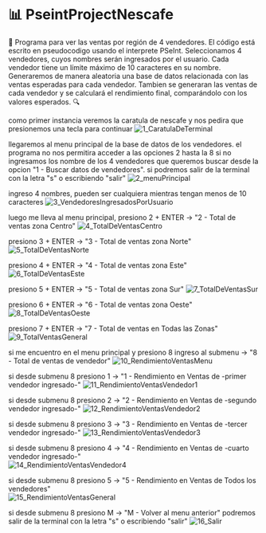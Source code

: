 # 📊 PseintProjectNescafe
💼 Programa para ver las ventas por región de 4 vendedores. El código está escrito en pseudocodigo usando el interprete PSeInt. Seleccionamos 4 vendedores, cuyos nombres serán ingresados por el usuario. Cada vendedor tiene un límite máximo de 10 caracteres en su nombre. Generaremos de manera aleatoria una base de datos relacionada con las ventas esperadas para cada vendedor. Tambien se generaran las ventas de cada vendedor y se calculará el rendimiento final, comparándolo con los valores esperados. 🔍

como primer instancia veremos la caratula de nescafe y nos pedira que presionemos una tecla para continuar
![1_CaratulaDeTerminal](https://github.com/MDMSerra/PseintProjectNescafe/assets/122322927/23c3f182-53e1-4a4e-bd7f-53790acde55f)

llegaremos al menu principal de la base de datos de los vendedores. el programa no nos permitira acceder a las opciones 2 hasta la 8 si no ingresamos los nombre de los 4 vendedores que queremos buscar desde la opcion "1 - Buscar datos de vendedores". si podremos salir de la terminal con la letra "s" o escribiendo "salir"
![2_menuPrincipal](https://github.com/MDMSerra/PseintProjectNescafe/assets/122322927/072687a6-b975-4215-b717-bd755378e482)

ingreso 4 nombres, pueden ser cualquiera mientras tengan menos de 10 caracteres
![3_VendedoresIngresadosPorUsuario](https://github.com/MDMSerra/PseintProjectNescafe/assets/122322927/434bd10f-d454-4464-a6da-33b2ceaada31)

luego me lleva al menu principal, presiono 2 + ENTER -> "2 - Total de ventas zona Centro"
![4_TotalDeVentasCentro](https://github.com/MDMSerra/PseintProjectNescafe/assets/122322927/6d3f43e1-d312-4e6b-a68f-f10494e67d32)

presiono 3 + ENTER -> "3 - Total de ventas zona Norte"
![5_TotalDeVentasNorte](https://github.com/MDMSerra/PseintProjectNescafe/assets/122322927/3546cd02-9552-4ee9-8b79-93626f3aff78)

presiono 4 + ENTER -> "4 - Total de ventas zona Este"
![6_TotalDeVentasEste](https://github.com/MDMSerra/PseintProjectNescafe/assets/122322927/9ea85ce9-9e5b-424f-a20e-bda1fa65ec8c)

presiono 5 + ENTER -> "5 - Total de ventas zona Sur"
![7_TotalDeVentasSur](https://github.com/MDMSerra/PseintProjectNescafe/assets/122322927/6b60ee86-29bb-46ec-b0fb-cc692e9dcf98)

presiono 6 + ENTER -> "6 - Total de ventas zona Oeste"
![8_TotalDeVentasOeste](https://github.com/MDMSerra/PseintProjectNescafe/assets/122322927/6819e685-2131-469a-936f-4541022030b4)

presiono 7 + ENTER -> "7 - Total de ventas en Todas las Zonas"
![9_TotalVentasGeneral](https://github.com/MDMSerra/PseintProjectNescafe/assets/122322927/be29d22a-f3a6-46a4-8e58-d2183140026d)

si me encuentro en el menu principal y presiono 8 ingreso al submenu -> "8 - Total de ventas de vendedor"
![10_RendimientoVentasMenu](https://github.com/MDMSerra/PseintProjectNescafe/assets/122322927/aa6b50bd-a0f6-46aa-a5f3-160a5389067f)

si desde submenu 8 presiono 1 -> "1 - Rendimiento en Ventas de -primer vendedor ingresado-"
![11_RendimientoVentasVendedor1](https://github.com/MDMSerra/PseintProjectNescafe/assets/122322927/aaa726a2-e2b5-43ac-94f9-a560c5f482af)

si desde submenu 8 presiono 2 -> "2 - Rendimiento en Ventas de -segundo vendedor ingresado-"
![12_RendimientoVentasVendedor2](https://github.com/MDMSerra/PseintProjectNescafe/assets/122322927/d0b33680-8982-4d14-ae58-12d6320d2266)

si desde submenu 8 presiono 3 -> "3 - Rendimiento en Ventas de -tercer vendedor ingresado-"
![13_RendimientoVentasVendedor3](https://github.com/MDMSerra/PseintProjectNescafe/assets/122322927/fb355514-93de-47b7-9ca7-d6e64629dbfc)

si desde submenu 8 presiono 4 -> "4 - Rendimiento en Ventas de -cuarto vendedor ingresado-"  
![14_RendimientoVentasVendedor4](https://github.com/MDMSerra/PseintProjectNescafe/assets/122322927/371118e7-2c96-4e48-bfe7-19930f0740db)

si desde submenu 8 presiono 5 -> "5 - Rendimiento en Ventas de Todos los vendedores"    
![15_RendimientoVentasGeneral](https://github.com/MDMSerra/PseintProjectNescafe/assets/122322927/bd6e492c-8f82-472a-9cc2-0da62dc1d9fd)

si desde submenu 8 presiono M -> "M - Volver al menu anterior"
podremos salir de la terminal con la letra "s" o escribiendo "salir"
![16_Salir](https://github.com/MDMSerra/PseintProjectNescafe/assets/122322927/b4174041-d452-4d63-958d-417fe264e2ca)
